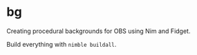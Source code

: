 # bg

Creating procedural backgrounds for OBS using Nim and Fidget.

Build everything with `nimble buildall`.